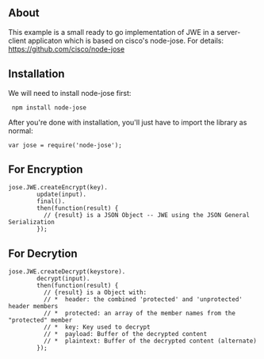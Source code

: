 ## About

This example is a small ready to go implementation of JWE in a server-client applicaton which is based on cisco's node-jose. For details: https://github.com/cisco/node-jose

## Installation

We will need to install node-jose first:
```
 npm install node-jose
 ```
After you're done with installation, you'll just have to import the library as normal:
```
var jose = require('node-jose');
```
## For Encryption
```
jose.JWE.createEncrypt(key).
        update(input).
        final().
        then(function(result) {
          // {result} is a JSON Object -- JWE using the JSON General Serialization
        });
```

## For Decrytion 
```
jose.JWE.createDecrypt(keystore).
        decrypt(input).
        then(function(result) {
          // {result} is a Object with:
          // *  header: the combined 'protected' and 'unprotected' header members
          // *  protected: an array of the member names from the "protected" member
          // *  key: Key used to decrypt
          // *  payload: Buffer of the decrypted content
          // *  plaintext: Buffer of the decrypted content (alternate)
        });
```      
